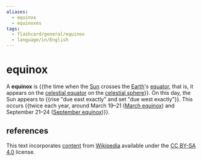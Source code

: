 ```yaml
---
aliases:
  - equinox
  - equinoxes
tags:
  - flashcard/general/equinox
  - language/in/English
---
```


# equinox

A __equinox__ is {{the time when the [Sun](Sun.md) crosses the [Earth](Earth.md)'s [equator](equator.md), that is, it appears on the [celestial equator](celestial%20equator.md) on the [celestial sphere](celestial%20sphere.md)}}. On this day, the Sun appears to {{rise "due east exactly" and set "due west exactly"}}. This occurs {{twice each year, around March 19–21 ([March equinox](March%20equinox.md)) and September 21–24 ([September equinox](September%20equinox.md))}}. <!--SR:!2024-07-16,9,270!2024-07-21,14,290!2024-07-13,6,250-->

## references

This text incorporates [content](https://en.wikipedia.org/wiki/equinox) from [Wikipedia](Wikipedia.md) available under the [CC BY-SA 4.0](https://creativecommons.org/licenses/by-sa/4.0/) license.
